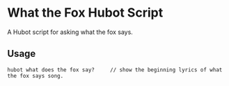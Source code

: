 What the Fox Hubot Script
============================
A Hubot script for asking what the fox says.

Usage
-----
```
hubot what does the fox say?     // show the beginning lyrics of what the fox says song.
```